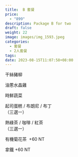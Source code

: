 ```yaml
---
title:  B 套餐
price:
  - "899"
description: Package B for two
draft: false
weight: 22
image: images/img_1593.jpeg
categories:
  - 套餐
  - 2人套餐
tags:
date: 2023-08-15T11:07:58+08:00
---
```


  干絲豬柳 

  油蔥水晶雞      

  時鮮蔬菜 

  起司蛋糕 / 布朗尼 / 布丁   
   （三選一）

  熱綠茶 / 咖啡 / 紅茶   
  （三選一）

  有機菊花茶  +60  NT

  拿鐵 +60  NT